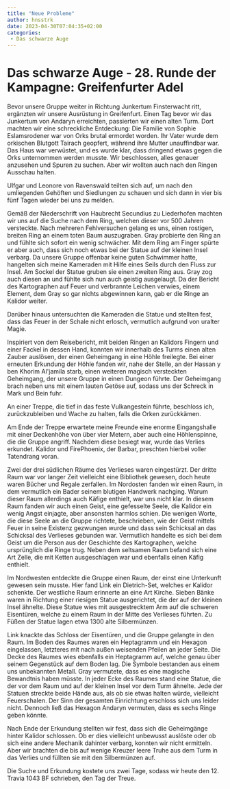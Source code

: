 ```yaml
---
title: "Neue Probleme"
author: hnsstrk
date: 2023-04-30T07:04:35+02:00
categories:
 - Das schwarze Auge
---
```

# Das schwarze Auge - 28. Runde der Kampagne: Greifenfurter Adel

Bevor unsere Gruppe weiter in Richtung Junkertum Finsterwacht ritt, ergänzten wir unsere Ausrüstung in Greifenfurt. Einen Tag bevor wir das Junkertum von Andaryn erreichten, passierten wir einen alten Turm. Dort machten wir eine schreckliche Entdeckung: Die Familie von Sophie Eslamsrodener war von Orks brutal ermordet worden. Ihr Vater wurde dem orkischen Blutgott Tairach geopfert, während ihre Mutter unauffindbar war. Das Haus war verwüstet, und es wurde klar, dass dringend etwas gegen die Orks unternommen werden musste. Wir beschlossen, alles genauer anzusehen und Spuren zu suchen. Aber wir wollten auch nach den Ringen Ausschau halten.

Ulfgar und Leonore von Ravenswald teilten sich auf, um nach den umliegenden Gehöften und Siedlungen zu schauen und sich dann in vier bis fünf Tagen wieder bei uns zu melden.

Gemäß der Niederschrift von Haubrecht Secundius zu Liederhofen machten wir uns auf die Suche nach dem Ring, welchen dieser vor 500 Jahren versteckte. Nach mehreren Fehlversuchen gelang es uns, einen rostigen, breiten Ring an einem toten Baum auszugraben. Gray probierte den Ring an und fühlte sich sofort ein wenig schwächer. Mit dem Ring am Finger spürte er aber auch, dass sich noch etwas bei der Statue auf der kleinen Insel verbarg. Da unsere Gruppe offenbar keine guten Schwimmer hatte, hangelten sich meine Kameraden mit Hilfe eines Seils durch den Fluss zur Insel. Am Sockel der Statue gruben sie einen zweiten Ring aus. Gray zog auch diesen an und fühlte sich nun auch geistig ausgelaugt. Da der Bericht des Kartographen auf Feuer und verbrannte Leichen verwies, einem Element, dem Gray so gar nichts abgewinnen kann, gab er die Ringe an Kalidor weiter.

Darüber hinaus untersuchten die Kameraden die Statue und stellten fest, dass das Feuer in der Schale nicht erlosch, vermutlich aufgrund von uralter Magie.

Inspiriert von dem Reisebericht, mit beiden Ringen an Kalidors Fingern und einer Fackel in dessen Hand, konnten wir innerhalb des Turms einen alten Zauber auslösen, der einen Geheimgang in eine Höhle freilegte. Bei einer erneuten Erkundung der Höhle fanden wir, nahe der Stelle, an der Hassan y ben Khorim Al'jamila starb, einen weiteren magisch versteckten Geheimgang, der unsere Gruppe in einen Dungeon führte. Der Geheimgang brach neben uns mit einem lauten Getöse auf, sodass uns der Schreck in Mark und Bein fuhr.

An einer Treppe, die tief in das feste Vulkangestein führte, beschloss ich, zurückzubleiben und Wache zu halten, falls die Orken zurückkämen.

Am Ende der Treppe erwartete meine Freunde eine enorme Eingangshalle mit einer Deckenhöhe von über vier Metern, aber auch eine Höhlenspinne, die die Gruppe angriff. Nachdem diese besiegt war, wurde das Verlies erkundet. Kalidor und FirePhoenix, der Barbar, preschten hierbei voller Tatendrang voran.

Zwei der drei südlichen Räume des Verlieses waren eingestürzt. Der dritte Raum war vor langer Zeit vielleicht eine Bibliothek gewesen, doch heute waren Bücher und Regale zerfallen. Im Nordosten fanden wir einen Raum, in dem vermutlich ein Bader seinem blutigen Handwerk nachging. Warum dieser Raum allerdings auch Käfige enthielt, war uns nicht klar. In diesem Raum fanden wir auch einen Geist, eine gefesselte Seele, die Kalidor ein wenig Angst einjagte, aber ansonsten harmlos schien. Die wenigen Worte, die diese Seele an die Gruppe richtete, beschrieben, wie der Geist mittels Feuer in seine Existenz gezwungen wurde und dass sein Schicksal an das Schicksal des Verlieses gebunden war. Vermutlich handelte es sich bei dem Geist um die Person aus der Geschichte des Kartographen, welche ursprünglich die Ringe trug. Neben dem seltsamen Raum befand sich eine Art Zelle, die mit Ketten ausgeschlagen war und ebenfalls einen Käfig enthielt.

Im Nordwesten entdeckte die Gruppe einen Raum, der einst eine Unterkunft gewesen sein musste. Hier fand Link ein Dietrich-Set, welches er Kalidor schenkte. Der westliche Raum erinnerte an eine Art Kirche. Sieben Bänke waren in Richtung einer riesigen Statue ausgerichtet, die der auf der kleinen Insel ähnelte. Diese Statue wies mit ausgestrecktem Arm auf die schweren Eisentüren, welche zu einem Raum in der Mitte des Verlieses führten. Zu Füßen der Statue lagen etwa 1300 alte Silbermünzen.

Link knackte das Schloss der Eisentüren, und die Gruppe gelangte in den Raum. Im Boden des Raumes waren ein Heptagramm und ein Hexagon eingelassen, letzteres mit nach außen weisenden Pfeilen an jeder Seite. Die Decke des Raumes wies ebenfalls ein Heptagramm auf, welche genau über seinem Gegenstück auf dem Boden lag. Die Symbole bestanden aus einem uns unbekannten Metall. Gray vermutete, dass es eine magische Bewandtnis haben müsste. In jeder Ecke des Raumes stand eine Statue, die der vor dem Raum und auf der kleinen Insel vor dem Turm ähnelte. Jede der Statuen streckte beide Hände aus, als ob sie etwas halten würde, vielleicht Feuerschalen. Der Sinn der gesamten Einrichtung erschloss sich uns leider nicht. Dennoch ließ das Hexagon Andaryn vermuten, dass es sechs Ringe geben könnte.

Nach Ende der Erkundung stellten wir fest, dass sich die Geheimgänge hinter Kalidor schlossen. Ob er dies vielleicht unbewusst auslöste oder ob sich eine andere Mechanik dahinter verbarg, konnten wir nicht ermitteln. Aber wir brachten die bis auf wenige Kreuzer leere Truhe aus dem Turm in das Verlies und füllten sie mit den Silbermünzen auf.

Die Suche und Erkundung kostete uns zwei Tage, sodass wir heute den 12. Travia 1043 BF schrieben, den Tag der Treue.
